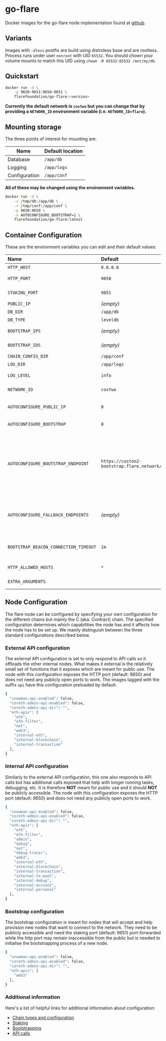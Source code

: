 # go-flare

Docker images for the go-flare node implementation found at [github](https://github.com/flare-foundation/go-flare).

## Variants
Images with `-dless` postfix are build using distroless base and are rootless.  
Process runs under user `nonroot` with UID `65532`. You should chown your volume mounts to match this UID using `chown -R 65532:65532 /mnt/my/db`.

## Quickstart

```sh
docker run -d \
	-p 9650-9651:9650-9651 \
	flarefoundation/go-flare:<version>
```

<b>Currently the default network is `costwo` but you can change that by providing a `NETWORK_ID` environment variable (i.e. `NETWORK_ID=flare`).</b>

## Mounting storage

The three points of interest for mounting are:

| Name | Default location |
|---|:--|
| Database | `/app/db` |
| Logging | `/app/logs` |
| Configuration | `/app/conf` |

<b>All of these may be changed using the environment variables.</b>

```sh
docker run -d \
	-v /tmp/db:/app/db \
	-v /tmp/conf:/app/conf \
	-p 9650:9650 \
	-e AUTOCONFIGURE_BOOTSTRAP=1 \
	flarefoundation/go-flare:latest
```

## Container Configuration

These are the environment variables you can edit and their default values:

| Name | Default | Description |
|:--|:--|:--|
| `HTTP_HOST` | `0.0.0.0` | The bind address of the service |
| `HTTP_PORT` | `9650` | The port on which the API is served |
| `STAKING_PORT` | `9651` | The staking port for bootstrapping nodes |
| `PUBLIC_IP` | _(empty)_ | The public IP of the service |
| `DB_DIR` | `/app/db` | The database directory location |
| `DB_TYPE` | `leveldb` | The database type to be used |
| `BOOTSTRAP_IPS` | _(empty)_ | A list of bootstrap server ips; ref [--bootstrap-ips-string](https://docs.avax.network/nodes/maintain/avalanchego-config-flags#--bootstrap-ips-string) |
| `BOOTSTRAP_IDS` | _(empty)_ | A list of bootstrap server ids; ref [--bootstrap-ids-string](https://docs.avax.network/nodes/maintain/avalanchego-config-flags#--bootstrap-ids-string) |
| `CHAIN_CONFIG_DIR` | `/app/conf` | Configuration directory |
| `LOG_DIR` | `/app/logs` | Logging directory |
| `LOG_LEVEL` | `info` | Logging level set with AvalancheGo flag [`--log-level`](https://docs.avax.network/nodes/maintain/avalanchego-config-flags#--log-level-string-verbo-debug-trace-info-warn-error-fatal-off). |
| `NETWORK_ID` | `costwo` | The network id. The common ids are `flare \| costwo` |
| `AUTOCONFIGURE_PUBLIC_IP` | `0` | Set to `1` to autoconfigure `PUBLIC_IP`, skipped if PUBLIC_IP is set |
| `AUTOCONFIGURE_BOOTSTRAP` | `0` | Set to `1` to autoconfigure `BOOTSTRAP_IPS` and `BOOTSTRAP_IDS` |
| `AUTOCONFIGURE_BOOTSTRAP_ENDPOINT` | `https://coston2-bootstrap.flare.network/ext/info` | Endpoint used for [bootstrapping](https://docs.avax.network/nodes/maintain/avalanchego-config-flags#bootstrapping) when `AUTOCONFIGURE_BOOTSTRAP` is enabled. Possible values are `https://coston2-bootstrap.flare.network/ext/info`, `https://flare-bootstrap.flare.network/ext/info`, `https://coston-bootstrap.flare.network/ext/info` or `https://songbird-bootstrap.flare.network/ext/info`. |
| `AUTOCONFIGURE_FALLBACK_ENDPOINTS` | _(empty)_ | Comma-divided fallback bootstrap endpoints, used if `AUTOCONFIGURE_BOOTSTRAP_ENDPOINT` is not valid (not whitelisted / unreachable / etc), tested from first-to-last until one is valid |
| `BOOTSTRAP_BEACON_CONNECTION_TIMEOUT` | `1m` | Set the duration value (eg. `45s` / `5m` / `1h`) for [--bootstrap-beacon-connection-timeout](https://docs.avax.network/nodes/maintain/avalanchego-config-flags#--bootstrap-beacon-connection-timeout-duration) AvalancheGo flag. | 
| `HTTP_ALLOWED_HOSTS` | `*` | Blocks RPC calls unless they originate from these hostnames. | 
| `EXTRA_ARGUMENTS` | | Extra arguments passed to flare binary |


## Node Configuration

The flare node can be configured by specifying your own configuration for the different chains but mainly the C (aka. Contract) chain. The specified configuration determines which capabilities the node has and it affects how the node has to be set up. We mainly distinguish between the three standard configurations described below.

### External API configuration

The external API configuration is set to only respond to API calls so it offloads the other internal nodes. What makes it external is the relatively small set of functions that it exposes which are meant for public use. The node with this configuration exposes the HTTP port (default: 9650) and does not need any publicly open ports to work. The images tagged with the suffix `api` have this configuration preloaded by default.

```sh
{
  "snowman-api-enabled": false,
  "coreth-admin-api-enabled": false,
  "coreth-admin-api-dir": "",
  "eth-apis": [
    "eth",
    "eth-filter",
    "net",
    "web3",
    "internal-eth",
    "internal-blockchain",
    "internal-transaction"
  ],
}
```

### Internal API configuration

Similarly to the external API configuration, this one also responds to API calls but has additional calls exposed that help with longer running tasks, debugging, etc. It is therefore <b>NOT</b> meant for public use and it should <b>NOT</b> be publicly accessible. The node with this configuration exposes the HTTP port (default: 9650) and does not need any publicly open ports to work.

```sh
{
  "snowman-api-enabled": false,
  "coreth-admin-api-enabled": false,
  "coreth-admin-api-dir": "",
  "eth-apis": [
    "eth",
    "eth-filter",
    "admin",
    "debug",
    "net",
    "debug-tracer",
    "web3",
    "internal-eth",
    "internal-blockchain",
    "internal-transaction",
    "internal-tx-pool",
    "internal-debug",
    "internal-account",
    "internal-personal"
  ],
}
```

### Bootstrap configuration

The bootstrap configuration is meant for nodes that will accept and help provision new nodes that want to connect to the network. They need to be publicly accessible and need the staking port (default: 9651) port-forwarded while the http port may remain inaccessible from the public but is needed to initialise the bootstrapping process of a new node.

```sh
{
  "snowman-api-enabled": false,
  "coreth-admin-api-enabled": false,
  "coreth-admin-api-dir": "",
  "eth-apis": [
    "web3"
  ],
}
```

### Additional information

Here's a list of helpful links for additional information about configuration:

* [Chain types and configuration](https://docs.avax.network/nodes/maintain/chain-config-flags)
* [Staking](https://docs.avax.network/nodes/validate/staking)
* [Bootstrapping](https://docs.avax.network/nodes/maintain/avalanchego-config-flags#bootstrapping)
* [API calls](https://docs.avax.network/apis/avalanchego/apis)
